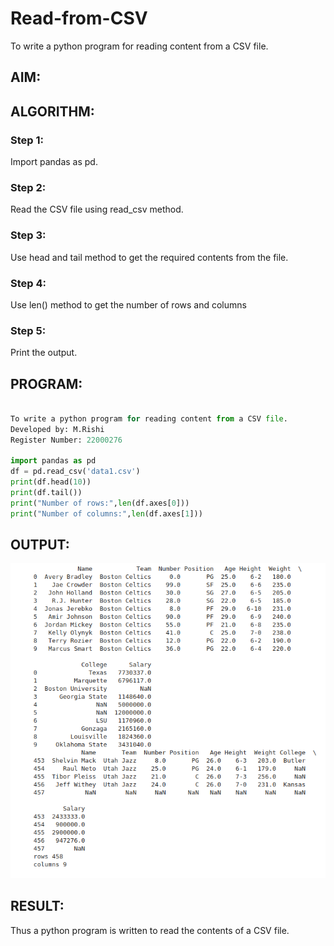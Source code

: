 # Read-from-CSV
To write a python program for reading content from a CSV file.

## AIM:

## ALGORITHM:
### Step 1: 
Import pandas as pd.
### Step 2: 
Read the CSV file using read_csv method.
### Step 3: 
Use head and tail method to get the required contents from the file.
### Step 4: 
Use len() method to get the number of rows and columns
### Step 5: 
Print the output.

## PROGRAM:
```python

To write a python program for reading content from a CSV file.
Developed by: M.Rishi
Register Number: 22000276

import pandas as pd
df = pd.read_csv('data1.csv')
print(df.head(10))
print(df.tail())
print("Number of rows:",len(df.axes[0]))
print("Number of columns:",len(df.axes[1]))

```

## OUTPUT:
![OUTPUT](/Screenshot%20from%202022-10-11%2013-38-00.png)

## RESULT:
Thus a python program is written to read the contents of a CSV file.
